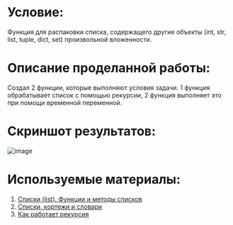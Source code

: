# Условие:
Функция для распаковки списка, содержащего другие объекты (int, str, list, tuple, dict, set) произвольной вложенности.

# Описание проделанной работы:
Создал 2 функции, которые выполняют условия задачи. 1 функция обрабатывает список с помощью рекурсии, 2 функция выполняет это при помощи временной переменной.

# Скриншот результатов: 
![image](https://github.com/user-attachments/assets/881a0db1-0d3f-4285-b3c5-da94352cb04f)

# Используемые материалы:

1. [Списки (list). Функции и методы списков](https://pythonworld.ru/tipy-dannyx-v-python/spiski-list-funkcii-i-metody-spiskov.html)
2. [Списки, кортежи и словари](https://metanit.com/python/tutorial/3.1.php)
3. [Как работает рекурсия](https://vertex-academy.com/tutorials/ru/git-osnovy-dlya-nachinayuschih/)
